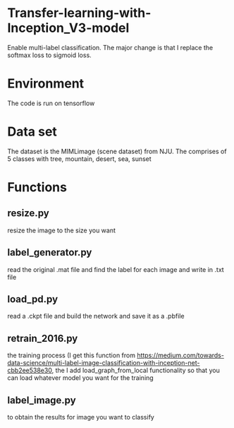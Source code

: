 # Transfer-learning-with-Inception_V3-model
Enable multi-label classification. The major change is that I replace the softmax loss to sigmoid loss.

# Environment 
The code is run on tensorflow

# Data set
The dataset is the MIMLimage (scene dataset) from NJU. The comprises of 5 classes with tree, mountain, desert, sea, sunset 

# Functions
## resize.py
resize the image to the size you want

## label_generator.py
read the original .mat file and find the label for each image and write in .txt file

## load_pd.py
read a .ckpt file and build the network and save it as a .pbfile

## retrain_2016.py 
the training process (I get this function from https://medium.com/towards-data-science/multi-label-image-classification-with-inception-net-cbb2ee538e30, the I add load_graph_from_local functionality so that you can load whatever model you want for the training

## label_image.py
to obtain the results for image you want to classify
